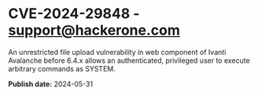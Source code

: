 # CVE-2024-29848 - support@hackerone.com

An unrestricted file upload vulnerability in web component of Ivanti Avalanche before 6.4.x allows an authenticated, privileged user to execute arbitrary commands as SYSTEM. 

**Publish date:** 2024-05-31

